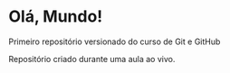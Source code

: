 # Olá, Mundo!
 Primeiro repositório versionado do curso de Git e GitHub

Repositório criado durante uma aula ao vivo.
